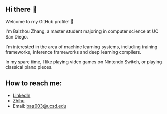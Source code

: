 ## Hi there 👋

Welcome to my GitHub profile! 🌟

I'm Baizhou Zhang, a master student majoring in computer science at UC San Diego.

I'm interested in the area of machine learning systems, including training frameworks, inference frameworks and deep learning compilers.

In my spare time, I like playing video games on Nintendo Switch, or playing classical piano pieces.

<!--
**Fridge003/Fridge003** is a ✨ _special_ ✨ repository because its `README.md` (this file) appears on your GitHub profile.

Here are some ideas to get you started:

- 🔭 I’m currently working on ...
- 🌱 I’m currently learning ...
- 👯 I’m looking to collaborate on ...
- 🤔 I’m looking for help with ...
- 💬 Ask me about ...
- 📫 How to reach me: ...
- 😄 Pronouns: ...
- ⚡ Fun fact: ...
-->

<!--
## GitHub Stats
![Baizhou's GitHub stats](https://github-readme-stats.vercel.app/api?username=baizhouzhang&show_icons=true&theme=cobalt)
-->

## How to reach me:
- [LinkedIn](https://www.linkedin.com/in/baizhou-zhang-7b8488302/)
- [Zhihu](https://www.zhihu.com/people/tangent-34)
- Email: baz003@ucsd.edu


<!--
## Skills

#### Programming Languages
![Languages](https://skillicons.dev/icons?i=c,cpp,js,go,python,java,swift,kotlin)

#### Frontend Technologies
![Frontend Technologies](https://skillicons.dev/icons?i=react,angular,next,html,css,tailwind)

#### Backend Technologies
[![Backend Technologies](https://skillicons.dev/icons?i=aws,azure,django,flask,docker,fastapi&perline=3)](https://skillicons.dev)

#### Database & Tools
![Database & Tools](https://skillicons.dev/icons?i=mysql,mongodb,bitbucket,jira)

#### Other tools & Technologies
![Others](https://skillicons.dev/icons?i=git,github,markdown,netlify,vercel,vscode,figma,,githubactions,gitlab)
-->
